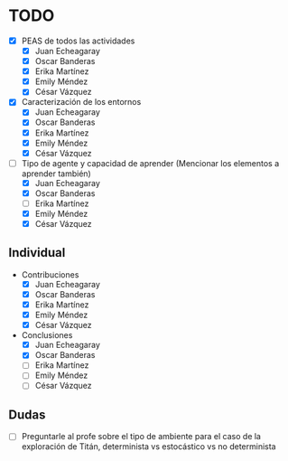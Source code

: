 # TODO

- [x] PEAS de todos las actividades
  - [x] Juan Echeagaray
  - [x] Oscar Banderas
  - [x] Erika Martínez
  - [x] Emily Méndez
  - [x] César Vázquez
- [x] Caracterización de los entornos
  - [x] Juan Echeagaray
  - [x] Oscar Banderas
  - [x] Erika Martínez
  - [x] Emily Méndez
  - [x] César Vázquez
- [ ] Tipo de agente y capacidad de aprender (Mencionar los elementos a aprender también)
  - [x] Juan Echeagaray
  - [x] Oscar Banderas
  - [ ] Erika Martínez
  - [x] Emily Méndez
  - [x] César Vázquez

## Individual

- Contribuciones
  - [x] Juan Echeagaray
  - [x] Oscar Banderas
  - [x] Erika Martínez
  - [x] Emily Méndez
  - [x] César Vázquez
- Conclusiones
  - [x] Juan Echeagaray
  - [x] Oscar Banderas
  - [ ] Erika Martínez
  - [ ] Emily Méndez
  - [ ] César Vázquez

## Dudas

- [ ] Preguntarle al profe sobre el tipo de ambiente para el caso de la exploración de Titán, determinista vs estocástico vs no determinista